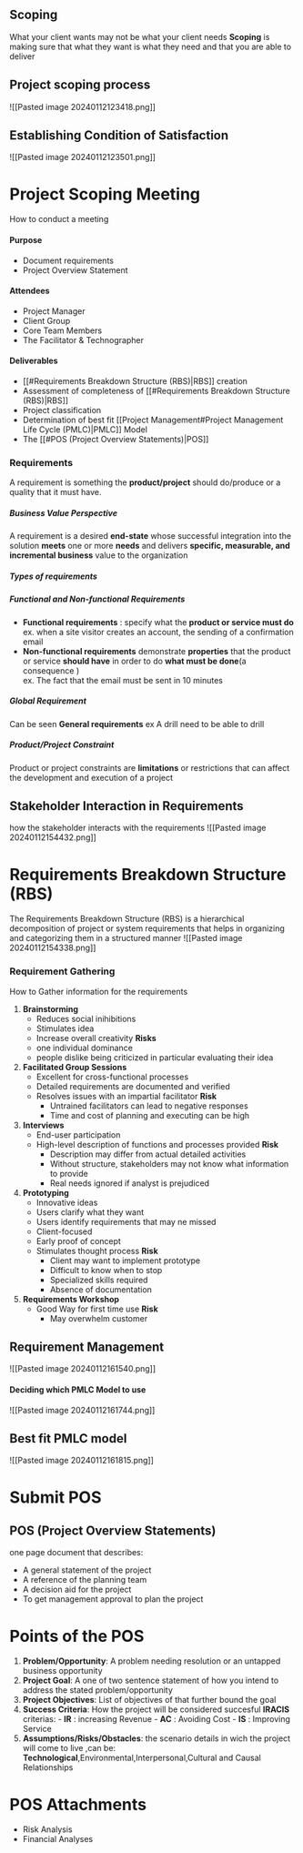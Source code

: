 ## Scoping 

What your client wants may not be what your client needs
**Scoping** is making sure that what they want is what they need and that you are able to deliver
## Project scoping process
![[Pasted image 20240112123418.png]]


## Establishing Condition of Satisfaction
![[Pasted image 20240112123501.png]]
# Project Scoping Meeting 
How to conduct a meeting 
#### Purpose 
- Document requirements 
- Project Overview Statement
#### Attendees 
- Project Manager 
- Client Group 
- Core Team Members
- The Facilitator & Technographer
#### Deliverables
- [[#Requirements Breakdown Structure (RBS)|RBS]] creation
- Assessment of completeness of [[#Requirements Breakdown Structure (RBS)|RBS]]
- Project classification 
- Determination of best fit [[Project Management#Project Management Life Cycle (PMLC)|PMLC]] Model
- The [[#POS (Project Overview Statements)|POS]]


### Requirements 

A requirement is something the **product/project** should do/produce or a quality that it must have.
##### Business Value Perspective
A requirement is a desired **end-state** whose successful integration into the solution **meets** one or more **needs** and delivers **specific, measurable, and incremental business** value to the organization
##### Types of requirements
##### Functional and Non-functional Requirements  
- **Functional requirements** : specify what the **product or service must do**
	ex.  when a site visitor creates an account, the sending of a confirmation email
- **Non-functional requirements** demonstrate **properties** that the product or service **should have** in order to do **what must be done**(a consequence )  
	  ex.  The fact that the email must be sent in 10 minutes
##### Global Requirement
Can be seen **General requirements** ex A drill need to be able to drill 
##### Product/Project Constraint 
Product or project constraints are **limitations** or restrictions that can affect the development and execution of a project 

## Stakeholder Interaction in Requirements
how the stakeholder interacts with the requirements
![[Pasted image 20240112154432.png]]




# Requirements Breakdown Structure (RBS)
The Requirements Breakdown Structure (RBS) is a hierarchical decomposition of project or system requirements that helps in organizing and categorizing them in a structured manner
![[Pasted image 20240112154338.png]]

### Requirement Gathering 
How to Gather information for the requirements 
1. **Brainstorming** 
	 - Reduces social inihibitions
	 - Stimulates idea
	 - Increase overall creativity
     **Risks**
     - one individual dominance
     - people dislike being criticized in particular evaluating their idea
2. **Facilitated Group Sessions**
   - Excellent for cross-functional processes
   - Detailed requirements are documented and verified
   - Resolves issues with an impartial facilitator
     **Risk**
      - Untrained facilitators can lead to negative responses
      - Time and cost of planning and executing can be high
3. **Interviews**
   - End-user participation 
   - High-level description of functions and processes provided 
     **Risk**
     - Description may differ from actual detailed activities
     - Without structure, stakeholders may not know what information to provide
     - Real needs ignored if analyst is prejudiced
4. **Prototyping** 
   - Innovative ideas 
   - Users clarify what they want 
   - Users identify requirements that may ne missed
   - Client-focused 
   - Early proof of concept 
   - Stimulates thought process
	**Risk**
	  - Client may want to implement prototype
	  - Difficult to know when to stop
	  - Specialized skills required
	  - Absence of documentation 
5. **Requirements Workshop**
   - Good Way for first time use 
	 **Risk**
	 - May overwhelm customer

## Requirement Management 
![[Pasted image 20240112161540.png]]
#### Deciding which PMLC Model to use 
![[Pasted image 20240112161744.png]]

## Best fit PMLC model
![[Pasted image 20240112161815.png]]


# Submit POS
## POS (Project Overview Statements)
one page document that describes: 
- A general statement of the project 
- A reference of the planning team 
- A decision aid for the project 
- To get management approval to plan the project 

# Points of the POS
1. **Problem/Opportunity**: A problem needing resolution or an untapped business opportunity 
2. **Project Goal**: A one of two sentence statement of how you intend to address the stated problem/opportunity 
3. **Project Objectives**: List of objectives of that further bound the goal
4. **Success Criteria**: How the project will be considered succesful
		**IRACIS** criterias: 
		- **IR**  : increasing Revenue 
		- **AC** : Avoiding Cost 
		- **IS**   : Improving Service 
5. **Assumptions/Risks/Obstacles**: the scenario details in wich the project will come to live ,can be:  **Technological**,Environmental,Interpersonal,Cultural and Causal Relationships  

# POS Attachments 
- Risk Analysis 
- Financial Analyses  

